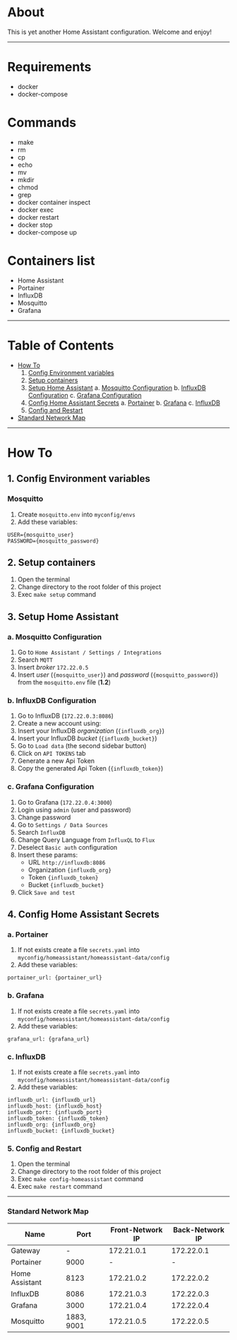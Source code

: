 # About

This is yet another Home Assistant configuration.
Welcome and enjoy!

---

# Requirements
- docker
- docker-compose

# Commands
- make
- rm
- cp
- echo
- mv
- mkdir
- chmod
- grep
- docker container inspect
- docker exec
- docker restart
- docker stop
- docker-compose up

# Containers list

- Home Assistant
- Portainer
- InfluxDB
- Mosquitto
- Grafana


---
# Table of Contents
- [How To](#how-to)
    1. [Config Environment variables](#1-config-environment-variables)
    2. [Setup containers](#2-setup-containers)
    3. [Setup Home Assistant](#3-setup-home-assistant)
        a. [Mosquitto Configuration](#a-mosquitto-configuration)
        b. [InfluxDB Configuration](#b-influxdb-configuration)
        c. [Grafana Configuration](#c-grafana-configuration)
    4. [Config Home Assistant Secrets](#4-config-home-assistant-secrets)
        a. [Portainer](#a-portainer)
        b. [Grafana](#b-grafana)
        c. [InfluxDB](#c-influxdb)
    5. [Config and Restart](#5-config-and-restart)
- [Standard Network Map](#6-standard-network-map)
---
# How To
## 1. Config Environment variables
### Mosquitto
1. Create `mosquitto.env` into `myconfig/envs`
2. Add these variables:
```
USER={mosquitto_user}
PASSWORD={mosquitto_password}
```

## 2. Setup containers
1. Open the terminal
2. Change directory to the root folder of this project
3. Exec `make setup` command

## 3. Setup Home Assistant
### a. Mosquitto Configuration
1) Go to `Home Assistant / Settings / Integrations`
2) Search `MQTT`
3) Insert *broker* `172.22.0.5`
4) Insert *user* (`{mosquitto_user}`) and *password* (`{mosquitto_password}`) from the `mosquitto.env` file (**1.2**)

### b. InfluxDB Configuration
1. Go to InfluxDB (`172.22.0.3:8086`)
2. Create a new account using:
3. Insert your InfluxDB *organization* (`{influxdb_org}`)
4. Insert your InfluxDB *bucket* (`{influxdb_bucket}`)
5. Go to `Load data` (the second sidebar button)
6. Click on `API TOKENS` tab
7. Generate a new Api Token
8. Copy the generated Api Token (`{influxdb_token}`)

### c. Grafana Configuration
1. Go to Grafana (`172.22.0.4:3000`)
2. Login using `admin` (user and password)
3. Change password
4. Go to `Settings / Data Sources`
5. Search `InfluxDB`
6. Change Query Language from `InfluxQL` to `Flux`
7. Deselect `Basic auth` configuration
8. Insert these params:
    - URL `http://influxdb:8086`
    - Organization `{influxdb_org}`
    - Token `{influxdb_token}`
    - Bucket `{influxdb_bucket}`
9. Click `Save and test`

## 4. Config Home Assistant Secrets
### a. Portainer
1) If not exists create a file `secrets.yaml` into `myconfig/homeassistant/homeassistant-data/config`
2) Add these variables:
```
portainer_url: {portainer_url}
```

### b. Grafana
1) If not exists create a file `secrets.yaml` into `myconfig/homeassistant/homeassistant-data/config`
2) Add these variables:
```
grafana_url: {grafana_url}
```

### c. InfluxDB
1) If not exists create a file `secrets.yaml` into `myconfig/homeassistant/homeassistant-data/config`
2) Add these variables:
```
influxdb_url: {influxdb_url}
influxdb_host: {influxdb_host}
influxdb_port: {influxdb_port}
influxdb_token: {influxdb_token}
influxdb_org: {influxdb_org}
influxdb_bucket: {influxdb_bucket}
```

### 5. Config and Restart
1) Open the terminal
2) Change directory to the root folder of this project
3) Exec `make config-homeassistant` command
4) Exec `make restart` command

---

### Standard Network Map
| Name | Port | Front-Network IP | Back-Network IP |
| - | - | - | - |
| Gateway | - | 172.21.0.1 | 172.22.0.1 |
| Portainer | 9000 | - | - |
| Home Assistant | 8123 | 172.21.0.2 | 172.22.0.2 | 
| InfluxDB | 8086 | 172.21.0.3 | 172.22.0.3 |
| Grafana | 3000 | 172.21.0.4 | 172.22.0.4 |
| Mosquitto | 1883, 9001 | 172.21.0.5 | 172.22.0.5 |